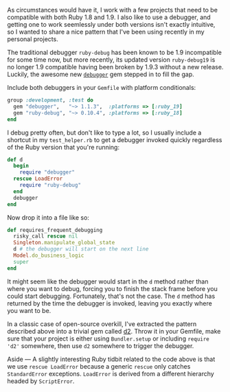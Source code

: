 As circumstances would have it, I work with a few projects that need to be compatible with both Ruby 1.8 and 1.9. I also like to use a debugger, and getting one to work seemlessly under both versions isn't exactly intuitive, so I wanted to share a nice pattern that I've been using recently in my personal projects.

The traditional debugger `ruby-debug` has been known to be 1.9 incompatible for some time now, but more recently, its updated version `ruby-debug19` is no longer 1.9 compatible having been broken by 1.9.3 without a new release. Luckily, the awesome new [`debugger`](https://github.com/cldwalker/debugger) gem stepped in to fill the gap.

Include both debuggers in your `Gemfile` with platform conditionals:

``` ruby
group :development, :test do
  gem "debugger",   "~> 1.1.3",  :platforms => [:ruby_19]
  gem "ruby-debug", "~> 0.10.4", :platforms => [:ruby_18]
end
```

I debug pretty often, but don't like to type a lot, so I usually include a shortcut in my `test_helper.rb` to get a debugger invoked quickly regardless of the Ruby version that you're running:

``` ruby
def d
  begin
    require "debugger"
  rescue LoadError
    require "ruby-debug"
  end
  debugger
end
```

Now drop it into a file like so:

``` ruby
def requires_frequent_debugging
  risky_call rescue nil
  Singleton.manipulate_global_state
  d # the debugger will start on the next line
  Model.do_business_logic
  super
end
```

It might seem like the debugger would start in the `d` method rather than where you want to debug, forcing you to finish the stack frame before you could start debugging. Fortunately, that's not the case. The `d` method has returned by the time the debugger is invoked, leaving you exactly where you want to be.

In a classic case of open-source overkill, I've extracted the pattern described above into a trivial gem called [d2](https://github.com/brandur/d2). Throw it in your Gemfile, make sure that your project is either using `Bundler.setup` or including `require 'd2'` somewhere, then use `d2` somewhere to trigger the debugger.

<span class="addendum">Aside &mdash;</span> A slightly interesting Ruby tidbit related to the code above is that we use `rescue LoadError` because a generic `rescue` only catches `StandardError` exceptions. `LoadError` is derived from a different hierarchy headed by `ScriptError`.
